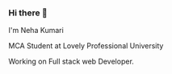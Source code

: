 ### Hi there 👋

 I'm Neha Kumari
 
 MCA Student at Lovely Professional University
 
 Working on Full stack web Developer.
 
 
